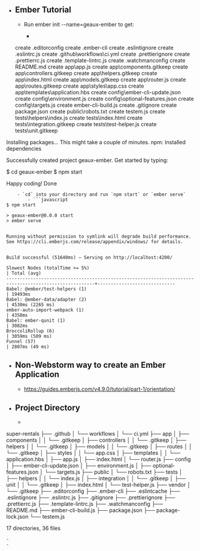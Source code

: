 - ## Ember Tutorial
    - Run ember init --name=geaux-ember to get:
        - ```javascript
  create .editorconfig
  create .ember-cli
  create .eslintignore
  create .eslintrc.js
  create .github\workflows\ci.yml
  create .prettierignore
  create .prettierrc.js
  create .template-lintrc.js
  create .watchmanconfig
  create README.md
  create app\app.js
  create app\components\.gitkeep
  create app\controllers\.gitkeep
  create app\helpers\.gitkeep
  create app\index.html
  create app\models\.gitkeep
  create app\router.js
  create app\routes\.gitkeep
  create app\styles\app.css
  create app\templates\application.hbs
  create config\ember-cli-update.json
  create config\environment.js
  create config\optional-features.json
  create config\targets.js
  create ember-cli-build.js
  create .gitignore
  create package.json
  create public\robots.txt
  create testem.js
  create tests\helpers\index.js
  create tests\index.html
  create tests\integration\.gitkeep
  create tests\test-helper.js
  create tests\unit\.gitkeep

Installing packages... This might take a couple of minutes.
npm: Installed dependencies

Successfully created project geaux-ember.
Get started by typing:

  $ cd geaux-ember
  $ npm start

Happy coding!
Done
```
    - `cd` into your directory and run `npm start` or `ember serve`
        - ```javascript
$ npm start

> geaux-ember@0.0.0 start
> ember serve


Running without permission to symlink will degrade build performance.
See https://cli.emberjs.com/release/appendix/windows/ for details.


Build successful (51640ms) – Serving on http://localhost:4200/

Slowest Nodes (totalTime >= 5%)                                                                        | Total (avg)
-------------------------------------------------------------------------------------------------------+-----------------------------
Babel: @ember/test-helpers (1)                                                                         | 19493ms
Babel: @ember-data/adapter (2)                                                                         | 4530ms (2265 ms)
ember-auto-import-webpack (1)                                                                          | 4358ms
Babel: ember-qunit (1)                                                                                 | 3082ms
BroccoliRollup (6)                                                                                     | 3059ms (509 ms)
Funnel (57)                                                                                            | 2807ms (49 ms)

```
- ## Non-Webstorm way to create an Ember Application
    - https://guides.emberjs.com/v4.9.0/tutorial/part-1/orientation/
- ## Project Directory
    - ```javascript
super-rentals
├── .github
│   └── workflows
│       └── ci.yml
├── app
│   ├── components
│   │   └── .gitkeep
│   ├── controllers
│   │   └── .gitkeep
│   ├── helpers
│   │   └── .gitkeep
│   ├── models
│   │   └── .gitkeep
│   ├── routes
│   │   └── .gitkeep
│   ├── styles
│   │   └── app.css
│   ├── templates
│   │   └── application.hbs
│   ├── app.js
│   ├── index.html
│   └── router.js
├── config
│   ├── ember-cli-update.json
│   ├── environment.js
│   ├── optional-features.json
│   └── targets.js
├── public
│   └── robots.txt
├── tests
│   ├── helpers
│   │   └── index.js
│   ├── integration
│   │   └── .gitkeep
│   ├── unit
│   │   └── .gitkeep
│   ├── index.html
│   └── test-helper.js
├── vendor
│   └── .gitkeep
├── .editorconfig
├── .ember-cli
├── .eslintcache
├── .eslintignore
├── .eslintrc.js
├── .gitignore
├── .prettierignore
├── .prettierrc.js
├── .template-lintrc.js
├── .watchmanconfig
├── README.md
├── ember-cli-build.js
├── package.json
├── package-lock.json
└── testem.js

17 directories, 36 files
```
- 
- 
